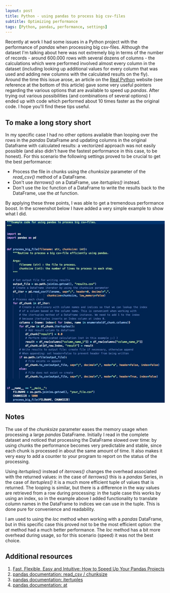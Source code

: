 ```yaml
---
layout: post
title: Python - using pandas to process big csv-files
subtitle: Optimizing performance
tags: [Python, pandas, performance, settings]
---
```


Recently at work I had some issues in a Python project with the performance of *pandas* when processing big csv-files. Although the dataset I'm talking about here was not extremely big in terms of the number of records - around 600.000 rows with several dozens of columns - the calculations which were performed involved almost every column in the dataset (including looking up additional values for every column that was used and adding new columns with the calculated results on the fly). Around the time this issue arose, an article on the [Real Python](https://realpython.com) website (see reference at the bottom of this article) gave some very useful pointers regarding the various options that are available to speed up *pandas*. After trying out various possibilities (and combinations of several options) I ended up with code which performed about 10 times faster as the original code. I hope you'll find these tips useful.

## To make a long story short

In my specific case I had no other options available than looping over the rows in the *pandas* DataFrame and updating columns in the original Dataframe with calculated results: a vectorized approach was not easily possible (and also didn't have the fastest performance in this case, to be honest). For this scenario the following settings proved to be crucial to get the best performance:

* Process the file in chunks using the *chunksize* parameter of the *read_csv()* method of a DataFrame.
* Don't use *iterrows()* on a DataFrame, use *itertuples()* instead.
* Don't use the *loc* function of a DataFrame to write the results back to the DataFrame, use the *at* function.

By applying these three points, I was able to get a tremendous performance boost. In the screenshot below I have added a very simple example to show what I did.

![pandas_csv_example](/img/pandas_big_csv_example.jpeg)

## Notes

The use of the *chunksize* parameter eases the memory usage when processing a large *pandas* DataFrame. Initially I read in the complete dataset and noticed that processing the DataFrame slowed over time: by using chunks the performance becomes very predictable and stable, since each chunk is processed in about the same amount of time. It also makes it very easy to add a counter to your program to report on the status of the processing.

Using *itertuples()* instead of *iterrows()* changes the overhead associated with the returned values: in the case of *iterrows()* this is a *pandas* Series, in the case of *itertuples()* it is a much more efficient tuple of values that is returned. The looping is similar, but there is a difference in the way values are retrieved from a row during processing: in the tuple case this works by using an index, so in the example above I added functionality to translate column names in the DataFrame to indices we can use in the tuple. This is done pure for convenience and readability.

I am used to using the *loc* method when working with a *pandas* DataFrame, but in this specific case this proved not to be the most efficient option: the *at* method had a much better performance. The *loc* method has a bit more overhead during usage, so for this scenario (speed) it was not the best choice.


## Additional resources

1. [Fast, Flexible, Easy and Intuitive: How to Speed Up Your Pandas Projects](https://realpython.com/fast-flexible-pandas/)
2. [pandas documentation: read_csv / chunksize](https://pandas.pydata.org/pandas-docs/stable/generated/pandas.read_csv.html)
3. [pandas documentation: itertuples](https://pandas.pydata.org/pandas-docs/stable/generated/pandas.DataFrame.itertuples.html)
4. [pandas documentation: at](http://pandas.pydata.org/pandas-docs/stable/generated/pandas.DataFrame.at.html)
